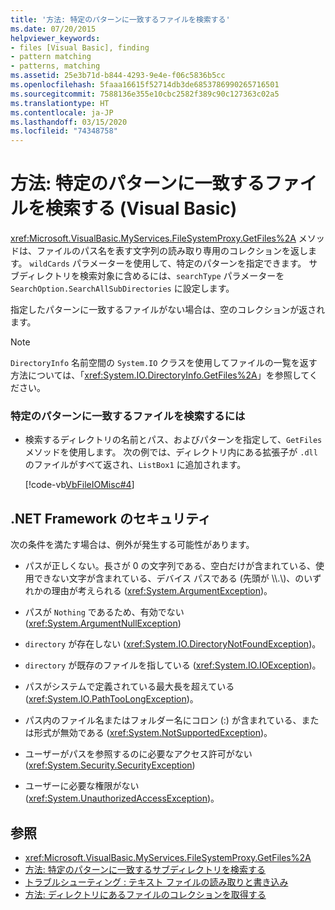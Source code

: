 ```yaml
---
title: '方法: 特定のパターンに一致するファイルを検索する'
ms.date: 07/20/2015
helpviewer_keywords:
- files [Visual Basic], finding
- pattern matching
- patterns, matching
ms.assetid: 25e3b71d-b844-4293-9e4e-f06c5836b5cc
ms.openlocfilehash: 5faaa16615f52714db3de6853786990265716501
ms.sourcegitcommit: 7588136e355e10cbc2582f389c90c127363c02a5
ms.translationtype: HT
ms.contentlocale: ja-JP
ms.lasthandoff: 03/15/2020
ms.locfileid: "74348758"
---
```

# <a name="how-to-find-files-with-a-specific-pattern-in-visual-basic"></a>方法: 特定のパターンに一致するファイルを検索する (Visual Basic)

<xref:Microsoft.VisualBasic.MyServices.FileSystemProxy.GetFiles%2A> メソッドは、ファイルのパス名を表す文字列の読み取り専用のコレクションを返します。 `wildCards` パラメーターを使用して、特定のパターンを指定できます。 サブディレクトリを検索対象に含めるには、`searchType` パラメーターを `SearchOption.SearchAllSubDirectories` に設定します。  
  
 指定したパターンに一致するファイルがない場合は、空のコレクションが返されます。  
  
> [!NOTE]
> `DirectoryInfo` 名前空間の `System.IO` クラスを使用してファイルの一覧を返す方法については、「<xref:System.IO.DirectoryInfo.GetFiles%2A>」を参照してください。  
  
### <a name="to-find-files-with-a-specified-pattern"></a>特定のパターンに一致するファイルを検索するには  
  
- 検索するディレクトリの名前とパス、およびパターンを指定して、`GetFiles` メソッドを使用します。 次の例では、ディレクトリ内にある拡張子が `.dll` のファイルがすべて返され、`ListBox1` に追加されます。  
  
     [!code-vb[VbFileIOMisc#4](~/samples/snippets/visualbasic/VS_Snippets_VBCSharp/VbFileIOMisc/VB/Class1.vb#4)]  
  
## <a name="net-framework-security"></a>.NET Framework のセキュリティ  

 次の条件を満たす場合は、例外が発生する可能性があります。  
  
- パスが正しくない。長さが 0 の文字列である、空白だけが含まれている、使用できない文字が含まれている、デバイス パスである (先頭が \\\\.\\)、のいずれかの理由が考えられる (<xref:System.ArgumentException>)。  
  
- パスが `Nothing` であるため、有効でない (<xref:System.ArgumentNullException>)  
  
- `directory` が存在しない (<xref:System.IO.DirectoryNotFoundException>)。  
  
- `directory` が既存のファイルを指している (<xref:System.IO.IOException>)。  
  
- パスがシステムで定義されている最大長を超えている (<xref:System.IO.PathTooLongException>)。  
  
- パス内のファイル名またはフォルダー名にコロン (:) が含まれている、または形式が無効である (<xref:System.NotSupportedException>)。  
  
- ユーザーがパスを参照するのに必要なアクセス許可がない (<xref:System.Security.SecurityException>)  
  
- ユーザーに必要な権限がない (<xref:System.UnauthorizedAccessException>)。  
  
## <a name="see-also"></a>参照

- <xref:Microsoft.VisualBasic.MyServices.FileSystemProxy.GetFiles%2A>
- [方法: 特定のパターンに一致するサブディレクトリを検索する](../../../../visual-basic/developing-apps/programming/drives-directories-files/how-to-find-subdirectories-with-a-specific-pattern.md)
- [トラブルシューティング : テキスト ファイルの読み取りと書き込み](../../../../visual-basic/developing-apps/programming/drives-directories-files/troubleshooting-reading-from-and-writing-to-text-files.md)
- [方法: ディレクトリにあるファイルのコレクションを取得する](../../../../visual-basic/developing-apps/programming/drives-directories-files/how-to-get-the-collection-of-files-in-a-directory.md)
